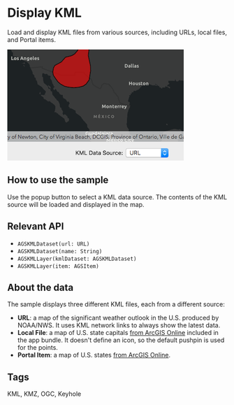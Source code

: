 # Display KML

Load and display KML files from various sources, including URLs, local files, and Portal items.

![](image1.png)

## How to use the sample

Use the popup button to select a KML data source. The contents of the KML source will be loaded and displayed in the map. 

## Relevant API

* `AGSKMLDataset(url: URL)`
* `AGSKMLDataset(name: String)`
* `AGSKMLLayer(kmlDataset: AGSKMLDataset)`
* `AGSKMLLayer(item: AGSItem)`

## About the data

The sample displays three different KML files, each from a different source:

* **URL**: a map of the significant weather outlook in the U.S. produced by NOAA/NWS. It uses KML network links to always show the latest data.
* **Local File**: a map of U.S. state capitals [from ArcGIS Online](https://arcgisruntime.maps.arcgis.com/home/item.html?id=324e4742820e46cfbe5029ff2c32cb1f) included in the app bundle. It doesn't define an icon, so the default pushpin is used for the points.
* **Portal Item**: a map of U.S. states [from ArcGIS Online](https://arcgisruntime.maps.arcgis.com/home/item.html?id=9fe0b1bfdcd64c83bd77ea0452c76253).

## Tags

KML, KMZ, OGC, Keyhole
